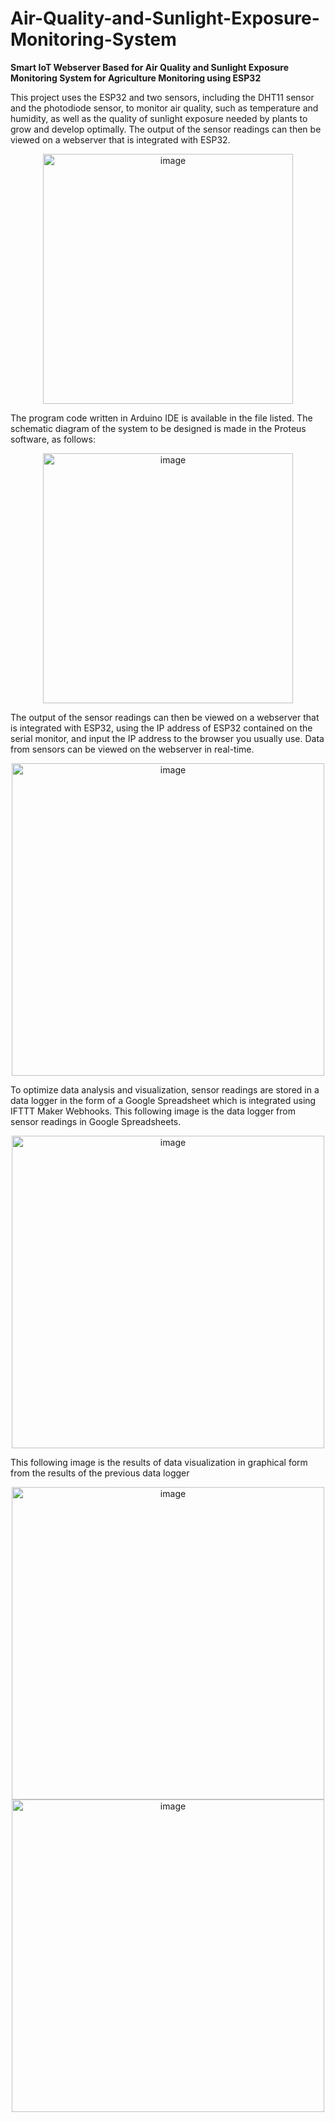 # Air-Quality-and-Sunlight-Exposure-Monitoring-System

<b> Smart IoT Webserver Based for Air Quality and Sunlight Exposure Monitoring System for Agriculture Monitoring using ESP32 </b>


This project uses the ESP32 and two sensors, including the DHT11 sensor and the photodiode sensor, to monitor air quality, such as temperature and humidity, as well as the quality of sunlight exposure needed by plants to grow and develop optimally. The output of the sensor readings can then be viewed on a webserver that is integrated with ESP32.

<p align="center">
<img width=400px height=auto alt="image" src="https://user-images.githubusercontent.com/78911479/228170858-cb973db6-955c-463a-baa9-3e6d4726651e.png">
</p>

The program code written in Arduino IDE is available in the file listed. The schematic diagram of the system to be designed is made in the Proteus software, as follows:
<p align="center">
<img width=400px height=auto alt="image" src="https://user-images.githubusercontent.com/78911479/228171513-ca9a0d5a-c343-4695-b923-b5de4e267a6e.png">
</p>

The output of the sensor readings can then be viewed on a webserver that is integrated with ESP32, using the IP address of ESP32 contained on the serial monitor, and input the IP address to the browser you usually use. Data from sensors can be viewed on the webserver in real-time.
<p align="center">
<img width=500px height=auto alt="image" src="https://user-images.githubusercontent.com/78911479/228173039-409ca0b7-eb56-401a-b8c5-3ab34d6e9ee3.png">
</p>

To optimize data analysis and visualization, sensor readings are stored in a data logger in the form of a Google Spreadsheet which is integrated using IFTTT Maker Webhooks. This following image is the data logger from sensor readings in Google Spreadsheets.

<p align="center">
<img width=500px height=auto alt="image" src="https://user-images.githubusercontent.com/78911479/228190690-e05da269-bffc-4e7b-8346-44e81860ee1b.png">
</p>

This following image is the results of data visualization in graphical form from the results of the previous data logger
<p align="center">
<img width=500px height=auto alt="image" src="https://user-images.githubusercontent.com/78911479/228190903-ddc434de-a975-4dad-b02c-fd8fa23c7e42.png">
<img width=500px height=auto alt="image" src="https://user-images.githubusercontent.com/78911479/228191061-d9fd68a3-aae5-48e7-b28b-e6328c2609fa.png">
</p>
